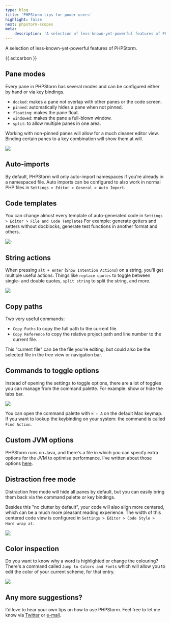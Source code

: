 ```yaml
---
type: blog
title: 'PHPStorm tips for power users'
highlight: false
next: phpstorm-scopes
meta:
    description: 'A selection of less-known-yet-powerful features of PHPStorm.'
---
```


A selection of less-known-yet-powerful features of PHPStorm.

{{ ad:carbon }}

## Pane modes

Every pane in PHPStorm has several modes and can be configured either by hand or via key bindings.

- `docked`: makes a pane not overlap with other panes or the code screen.
- `pinned`: automatically hides a pane when not pinned.
- `floating`: makes the pane float.
- `windowed`: makes the pane a full-blown window.
- `split`: to allow multiple panes in one area.

Working with non-pinned panes will allow for a much cleaner editor view. 
Binding certain panes to a key combination will show them at will.

<p>
    <img src="/resources/img/static/phpstorm-power-users/panes.gif"/>
</p>

## Auto-imports

By default, PHPStorm will only auto-import namespaces if you're already in a namespaced file.
Auto imports can be configured to also work in normal PHP files 
in `Settings > Editor > General > Auto Import`.

## Code templates

You can change almost every template of auto-generated code in `Settings > Editor > File and Code Templates`
For example: generate getters and setters without docblocks, generate test functions in another format and others.

![-](/resources/img/blog/phpstorm-power-users/code-templates.png)

## String actions

When pressing `alt + enter` (`Show Intention Actions`) on a string, you'll get multiple useful actions.
Things like `replace quotes` to toggle between single- and double quotes, 
`split string` to split the string, and more.

<p>
    <img src="/resources/img/static/phpstorm-power-users/string-actions.gif"/>
</p>

## Copy paths

Two very useful commands:

- `Copy Paths` to copy the full path to the current file.
- `Copy Reference` to copy the relative project path and line number to the current file.

This "current file" can be the file you're editing, 
but could also be the selected file in the tree view or navigation bar.

## Commands to toggle options

Instead of opening the settings to toggle options, 
there are a lot of toggles you can manage from the command palette. 
For example: show or hide the tabs bar.

<p>
    <img src="/resources/img/static/phpstorm-power-users/tab-placement.gif"/>
</p>

You can open the command palette with `⌘ ⇧ A` on the default Mac keymap. 
If you want to lookup the keybinding on your system: the command is called `Find Action`.

## Custom JVM options

PHPStorm runs on Java, and there's a file in which you can specify extra options for the JVM
to optimise performance. I've written about those options [here](/blog/phpstorm-performance).

## Distraction free mode

Distraction free mode will hide all panes by default, 
but you can easily bring them back via the command palette or key bindings.

Besides this "no clutter by default", your code will also align more centered, which can be a much more pleasant reading experience. 
The width of this centered code view is configured in `Settings > Editor > Code Style > Hard wrap at`.

<p>
    <img src="/resources/img/static/phpstorm-power-users/distraction-free.gif"/>
</p>



## Color inspection

Do you want to know why a word is highlighted or change the colouring?
There's a command called `Jump to Colors and Fonts` which will allow you to edit 
the color of your current scheme, for that entry.

<p>
    <img src="/resources/img/static/phpstorm-power-users/colors-and-fonts.gif"/>
</p>

## Any more suggestions?

I'd love to hear your own tips on how to use PHPStorm. 
Feel free to let me know via [Twitter](*https://twitter.com/brendt_gd) or [e-mail](mailto:brendt@stitcher.io).
